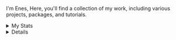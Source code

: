 

I'm Enes, 
Here, you'll find a collection of my work, including various projects, packages, and tutorials.

<details>
<summary> My Stats</summary>
<img src='https://github-readme-stats.vercel.app/api?username=karaposu&theme=dracula' style='witdh:2000px' >
</details>
<details>

## My PyPI Packages

I have published several simple but useful packages on PyPI. Here's a list of them for quick access:

1. **[tpcs]** - *TPCS is a metric to assess how well time-dependent patterns within a time series signal remain connected over time, with an emphasis on recency.*
   - PyPI link: [https://pypi.org/project/tpcs/](https://pypi.org/project/tpcs/)
 
2. **[time_series_cleanliness_score]** - **
   - PyPI link: []()
   
3. **[sequentiality]** - *sequentiality is a Python package designed for extracting various types of Longest Consecutive Subsequences (LCS) from a list of integers.*
   - PyPI link: [https://pypi.org/project/sequentiality/](https://pypi.org/project/sequentiality/)
  


## Tutorials

I also have created some technical tutorials for various not-so-popular topics:

- **[GLPK & AMPL Tutorial 00 : Manual Installation]** - [https://www.youtube.com/watch?v=GOI0hj2EyaU](#)
- **[GLPK & AMPL Tutorial 02 : Maximizing Profit Using GLPK]** - [https://www.youtube.com/watch?v=7Eh6b0UJmVM&t](#)
- - **[GLPK & AMPL Tutorial 03 : Data-Model Separation]** - [https://www.youtube.com/watch?v=kxmaI5le7ow&t](#)


## Connect with Me

Feel free to reach out or follow me on social media:

- LinkedIn: [https://www.linkedin.com/in/enes-kuzucu/](#)

Thank you for visiting my profile, and I hope you find my work interesting and useful!


##### Languages I use

![PYTHON](https://img.shields.io/badge/-Python-222222?style=flat&logo=python)  ![C](https://img.shields.io/badge/-c-222222?style=flat&logo=c) ![Java](https://img.shields.io/badge/-Java-222222?style=flat&logo=Java)







